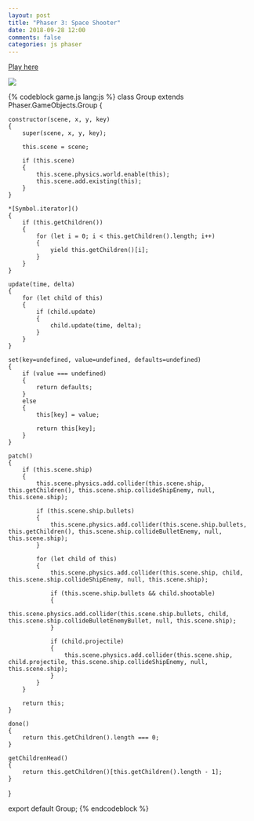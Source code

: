 ```yaml
---
layout: post
title: "Phaser 3: Space Shooter"
date: 2018-09-28 12:00
comments: false
categories: js phaser
---
```


[Play here](/dist/phaser/spaceshooter/)

<img src="/images/posts/phaser-3-space-shooter.png"/>

{% codeblock game.js lang:js %}
class Group extends Phaser.GameObjects.Group
{

	constructor(scene, x, y, key)
	{
		super(scene, x, y, key);

		this.scene = scene;

		if (this.scene)
		{
			this.scene.physics.world.enable(this);
			this.scene.add.existing(this);
		}
	}

	*[Symbol.iterator]()
	{
		if (this.getChildren())
		{
			for (let i = 0; i < this.getChildren().length; i++)
			{
				yield this.getChildren()[i];
			}
		}
	}

	update(time, delta)
	{
		for (let child of this)
		{
			if (child.update)
			{
				child.update(time, delta);
			}
		}
	}

	set(key=undefined, value=undefined, defaults=undefined)
	{
		if (value === undefined)
		{
			return defaults;
		}
		else
		{
			this[key] = value;

			return this[key];
		}
	}

	patch()
	{
		if (this.scene.ship)
		{
			this.scene.physics.add.collider(this.scene.ship, this.getChildren(), this.scene.ship.collideShipEnemy, null, this.scene.ship);

			if (this.scene.ship.bullets)
			{
				this.scene.physics.add.collider(this.scene.ship.bullets, this.getChildren(), this.scene.ship.collideBulletEnemy, null, this.scene.ship);
			}

			for (let child of this)
			{
				this.scene.physics.add.collider(this.scene.ship, child, this.scene.ship.collideShipEnemy, null, this.scene.ship);

				if (this.scene.ship.bullets && child.shootable)
				{
					this.scene.physics.add.collider(this.scene.ship.bullets, child, this.scene.ship.collideBulletEnemyBullet, null, this.scene.ship);
				}

				if (child.projectile)
				{
					this.scene.physics.add.collider(this.scene.ship, child.projectile, this.scene.ship.collideShipEnemy, null, this.scene.ship);
				}
			}
		}

		return this;
	}

	done()
	{
		return this.getChildren().length === 0;
	}

	getChildrenHead()
	{
		return this.getChildren()[this.getChildren().length - 1];
	}

}

export default Group;
{% endcodeblock %}

